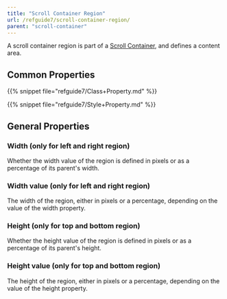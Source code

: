 ```yaml
---
title: "Scroll Container Region"
url: /refguide7/scroll-container-region/
parent: "scroll-container"
---
```



A scroll container region is part of a [Scroll Container](/refguide7/scroll-container/), and defines a content area.

## Common Properties

{{% snippet file="refguide7/Class+Property.md" %}}

{{% snippet file="refguide7/Style+Property.md" %}}

## General Properties

### Width (only for left and right region)

Whether the width value of the region is defined in pixels or as a percentage of its parent's width.

### Width value (only for left and right region)

The width of the region, either in pixels or a percentage, depending on the value of the width property.

### Height (only for top and bottom region)

Whether the height value of the region is defined in pixels or as a percentage of its parent's height.

### Height value (only for top and bottom region)

The height of the region, either in pixels or a percentage, depending on the value of the height property.
